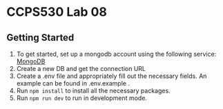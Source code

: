 # CCPS530 Lab 08

## Getting Started

1. To get started, set up a mongodb account using the following service: [MongoDB](https://www.mongodb.com/)
2. Create a new DB and get the connection URL
3. Create a .env file and appropriately fill out the necessary fields. An example can be found in .env.example .
4. Run `npm install` to install all the necessary packages.
5. Run `npm run dev` to run in development mode.